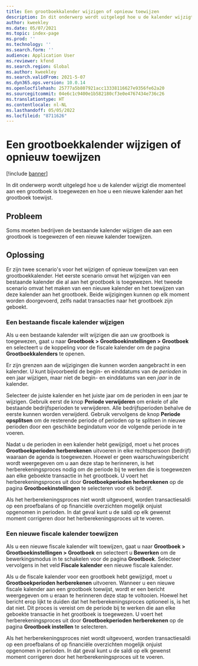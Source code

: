 ```yaml
---
title: Een grootboekkalender wijzigen of opnieuw toewijzen
description: In dit onderwerp wordt uitgelegd hoe u de kalender wijzigt die momenteel aan een grootboek is toegewezen en hoe u een nieuwe kalender aan het grootboek toewijst.
author: kweekley
ms.date: 05/07/2021
ms.topic: index-page
ms.prod: ''
ms.technology: ''
ms.search.form: ''
audience: Application User
ms.reviewer: kfend
ms.search.region: Global
ms.author: kweekley
ms.search.validFrom: 2021-5-07
ms.dyn365.ops.version: 10.0.14
ms.openlocfilehash: 25777a5b807921acc13338116627e9356fe62a20
ms.sourcegitcommit: 04e6c1c9400e1b582180cf3e0e4767434e736c26
ms.translationtype: HT
ms.contentlocale: nl-NL
ms.lasthandoff: 05/05/2022
ms.locfileid: "8711626"
---
```

# <a name="change-or-reassign-a-ledger-calendar"></a>Een grootboekkalender wijzigen of opnieuw toewijzen

[!include [banner](../includes/banner.md)]

In dit onderwerp wordt uitgelegd hoe u de kalender wijzigt die momenteel aan een grootboek is toegewezen en hoe u een nieuwe kalender aan het grootboek toewijst.

## <a name="issue"></a>Probleem

Soms moeten bedrijven de bestaande kalender wijzigen die aan een grootboek is toegewezen of een nieuwe kalender toewijzen.

## <a name="resolution"></a>Oplossing

Er zijn twee scenario's voor het wijzigen of opnieuw toewijzen van een grootboekkalender. Het eerste scenario omvat het wijzigen van een bestaande kalender die al aan het grootboek is toegewezen. Het tweede scenario omvat het maken van een nieuwe kalender en het toewijzen van deze kalender aan het grootboek. Beide wijzigingen kunnen op elk moment worden doorgevoerd, zelfs nadat transacties naar het grootboek zijn geboekt.

### <a name="change-an-existing-fiscal-calendar"></a>Een bestaande fiscale kalender wijzigen

Als u een bestaande kalender wilt wijzigen die aan uw grootboek is toegewezen, gaat u naar **Grootboek \> Grootboekinstellingen \> Grootboek** en selecteert u de koppeling voor de fiscale kalender om de pagina **Grootboekkalenders** te openen.

Er zijn grenzen aan de wijzigingen die kunnen worden aangebracht in een kalender. U kunt bijvoorbeeld de begin- en einddatums van de *perioden* in een jaar wijzigen, maar niet de begin- en einddatums van een *jaar* in de kalender.

Selecteer de juiste kalender en het juiste jaar om de perioden in een jaar te wijzigen. Gebruik eerst de knop **Periode verwijderen** om enkele of alle bestaande bedrijfsperioden te verwijderen. Alle bedrijfsperioden behalve de eerste kunnen worden verwijderd. Gebruik vervolgens de knop **Periode opsplitsen** om de resterende periode of perioden op te splitsen in nieuwe perioden door een geschikte begindatum voor de volgende periode in te voeren.

Nadat u de perioden in een kalender hebt gewijzigd, moet u het proces **Grootboekperioden herberekenen** uitvoeren in elke rechtspersoon (bedrijf) waaraan de agenda is toegewezen. Hoewel er geen waarschuwingsbericht wordt weergegeven om u aan deze stap te herinneren, is het herberekeningsproces nodig om de periode bij te werken die is toegewezen aan elke geboekte transactie in het grootboek. U voert het herberekeningsproces uit door **Grootboekperioden herberekenen** op de pagina **Grootboekinstellingen** te selecteren voor elk bedrijf.

Als het herberekeningsproces niet wordt uitgevoerd, worden transactiesaldi op een proefbalans of op financiële overzichten mogelijk onjuist opgenomen in perioden. In dat geval kunt u de saldi op elk gewenst moment corrigeren door het herberekeningsproces uit te voeren.

### <a name="assign-a-new-fiscal-calendar"></a>Een nieuwe fiscale kalender toewijzen

Als u een nieuwe fiscale kalender wilt toewijzen, gaat u naar **Grootboek \> Grootboekinstellingen \> Grootboek** en selecteert u **Bewerken** om de bewerkingsmodus in te schakelen voor de pagina **Grootboek**. Selecteer vervolgens in het veld **Fiscale kalender** een nieuwe fiscale kalender.

Als u de fiscale kalender voor een grootboek hebt gewijzigd, moet u **Grootboekperioden herberekenen** uitvoeren. Wanneer u een nieuwe fiscale kalender aan een grootboek toewijst, wordt er een bericht weergegeven om u eraan te herinneren deze stap te voltooien. Hoewel het bericht erop lijkt te duiden dat het herberekeningsproces optioneel is, is het dat niet. Dit proces is vereist om de periode bij te werken die aan elke geboekte transactie in het grootboek is toegewezen. U voert het herberekeningsproces uit door **Grootboekperioden herberekenen** op de pagina **Grootboek instellen** te selecteren.

Als het herberekeningsproces niet wordt uitgevoerd, worden transactiesaldi op een proefbalans of op financiële overzichten mogelijk onjuist opgenomen in perioden. In dat geval kunt u de saldi op elk gewenst moment corrigeren door het herberekeningsproces uit te voeren.
